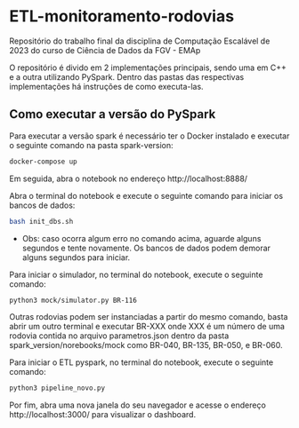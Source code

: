 # ETL-monitoramento-rodovias

Repositório do trabalho final da disciplina de Computação Escalável de 2023 do curso de Ciência de Dados da FGV - EMAp

O repositório é divido em 2 implementações principais, sendo uma em C++ e a outra utilizando PySpark. Dentro das pastas das respectivas implementações há instruções de como executa-las.

## Como executar a versão do PySpark

Para executar a versão spark é necessário ter o Docker instalado e executar o seguinte comando na pasta spark-version:

```bash
docker-compose up
```

Em seguida, abra o notebook no endereço http://localhost:8888/

Abra o terminal do notebook e execute o seguinte comando para iniciar os bancos de dados:

```bash
bash init_dbs.sh

```

- Obs: caso ocorra algum erro no comando acima, aguarde alguns segundos e tente novamente. Os bancos de dados podem demorar alguns segundos para iniciar.

Para iniciar o simulador, no terminal do notebook, execute o seguinte comando:

```bash
python3 mock/simulator.py BR-116
```
Outras rodovias podem ser instanciadas a partir do mesmo comando, basta abrir um outro terminal e executar BR-XXX onde XXX é um número de uma rodovia contida no arquivo parametros.json dentro da pasta spark_version/norebooks/mock como BR-040, BR-135, BR-050, e BR-060.

Para iniciar o ETL pyspark, no terminal do notebook, execute o seguinte comando:

```bash
python3 pipeline_novo.py
```

Por fim, abra uma nova janela do seu navegador e acesse o endereço http://localhost:3000/ para visualizar o dashboard.
